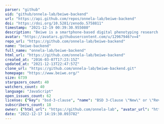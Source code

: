 ```yaml
---
parser: "github"
uid: "github/onnela-lab/beiwe-backend"
url: "https://api.github.com/repos/onnela-lab/beiwe-backend"
doi: "https://doi.org/10.5281/zenodo.5758811"
timestamp: "2021-12-19 00:39:30.955080"
description: "Beiwe is a smartphone-based digital phenotyping research platform. This is the Beiwe backend code"
avatar: "https://avatars.githubusercontent.com/u/12967946?v=4"
repo_url: "https://github.com/onnela-lab/beiwe-backend"
name: "beiwe-backend"
full_name: "onnela-lab/beiwe-backend"
html_url: "https://github.com/onnela-lab/beiwe-backend"
created_at: "2016-03-07T17:23:15Z"
updated_at: "2021-12-13T22:47:57Z"
clone_url: "https://github.com/onnela-lab/beiwe-backend.git"
homepage: "https://www.beiwe.org/"
size: 6739
stargazers_count: 40
watchers_count: 40
language: "JavaScript"
open_issues_count: 62
license: {"key": "bsd-3-clause", "name": "BSD 3-Clause \"New\" or \"Revised\" License", "spdx_id": "BSD-3-Clause", "url": "https://api.github.com/licenses/bsd-3-clause", "node_id": "MDc6TGljZW5zZTU="}
subscribers_count: 18
owner: {"html_url": "https://github.com/onnela-lab", "avatar_url": "https://avatars.githubusercontent.com/u/12967946?v=4", "login": "onnela-lab", "type": "Organization"}
date: "2022-12-17 14:19:30.093782"
---
```

